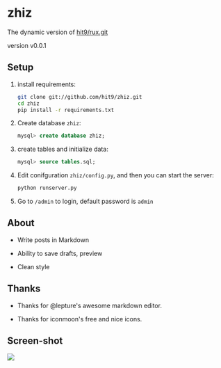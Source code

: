 zhiz
====

The dynamic version of [hit9/rux.git](http://github.com/hit9/rux.git)

version v0.0.1

Setup
-----

1. install requirements:

   ```bash
   git clone git://github.com/hit9/zhiz.git
   cd zhiz
   pip install -r requirements.txt
   ```

2. Create database `zhiz`:

   ```sql
   mysql> create database zhiz;
   ```
3. create tables and initialize data:

   ```sql
   mysql> source tables.sql;
   ```

4. Edit conifguration `zhiz/config.py`, and then you can start the server:

   ```bash
   python runserver.py
   ```

5. Go to `/admin` to login, default password is `admin`

About
-----

- Write posts in Markdown

- Ability to save drafts, preview

- Clean style

Thanks
-------

- Thanks for @lepture's awesome markdown editor.

- Thanks for iconmoon's free and nice icons.

Screen-shot
-----------

![](https://dl.dropboxusercontent.com/u/68191343/github/zhiz.png)
